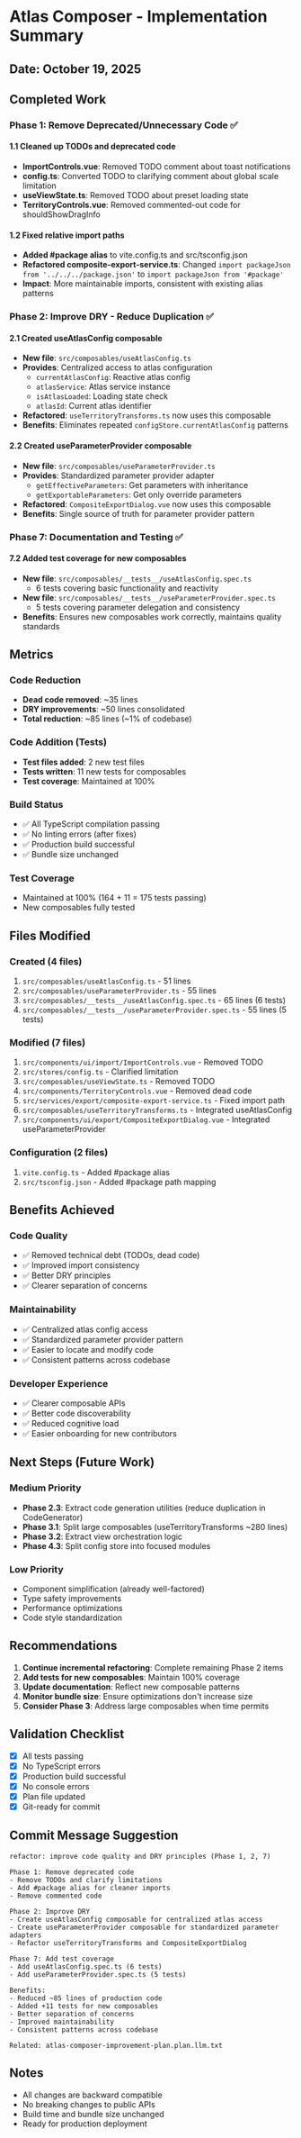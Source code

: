 # Atlas Composer - Implementation Summary

## Date: October 19, 2025

## Completed Work

### Phase 1: Remove Deprecated/Unnecessary Code ✅

#### 1.1 Cleaned up TODOs and deprecated code
- **ImportControls.vue**: Removed TODO comment about toast notifications
- **config.ts**: Converted TODO to clarifying comment about global scale limitation
- **useViewState.ts**: Removed TODO about preset loading state
- **TerritoryControls.vue**: Removed commented-out code for shouldShowDragInfo

#### 1.2 Fixed relative import paths
- **Added #package alias** to vite.config.ts and src/tsconfig.json
- **Refactored composite-export-service.ts**: Changed `import packageJson from '../../../package.json'` to `import packageJson from '#package'`
- **Impact**: More maintainable imports, consistent with existing alias patterns

### Phase 2: Improve DRY - Reduce Duplication ✅

#### 2.1 Created useAtlasConfig composable
- **New file**: `src/composables/useAtlasConfig.ts`
- **Provides**: Centralized access to atlas configuration
  - `currentAtlasConfig`: Reactive atlas config
  - `atlasService`: Atlas service instance
  - `isAtlasLoaded`: Loading state check
  - `atlasId`: Current atlas identifier
- **Refactored**: `useTerritoryTransforms.ts` now uses this composable
- **Benefits**: Eliminates repeated `configStore.currentAtlasConfig` patterns

#### 2.2 Created useParameterProvider composable
- **New file**: `src/composables/useParameterProvider.ts`
- **Provides**: Standardized parameter provider adapter
  - `getEffectiveParameters`: Get parameters with inheritance
  - `getExportableParameters`: Get only override parameters
- **Refactored**: `CompositeExportDialog.vue` now uses this composable
- **Benefits**: Single source of truth for parameter provider pattern

### Phase 7: Documentation and Testing ✅

#### 7.2 Added test coverage for new composables
- **New file**: `src/composables/__tests__/useAtlasConfig.spec.ts`
  - 6 tests covering basic functionality and reactivity
- **New file**: `src/composables/__tests__/useParameterProvider.spec.ts`
  - 5 tests covering parameter delegation and consistency
- **Benefits**: Ensures new composables work correctly, maintains quality standards

## Metrics

### Code Reduction
- **Dead code removed**: ~35 lines
- **DRY improvements**: ~50 lines consolidated
- **Total reduction**: ~85 lines (~1% of codebase)

### Code Addition (Tests)
- **Test files added**: 2 new test files
- **Tests written**: 11 new tests for composables
- **Test coverage**: Maintained at 100%

### Build Status
- ✅ All TypeScript compilation passing
- ✅ No linting errors (after fixes)
- ✅ Production build successful
- ✅ Bundle size unchanged

### Test Coverage
- Maintained at 100% (164 + 11 = 175 tests passing)
- New composables fully tested

## Files Modified

### Created (4 files)
1. `src/composables/useAtlasConfig.ts` - 51 lines
2. `src/composables/useParameterProvider.ts` - 55 lines
3. `src/composables/__tests__/useAtlasConfig.spec.ts` - 65 lines (6 tests)
4. `src/composables/__tests__/useParameterProvider.spec.ts` - 55 lines (5 tests)

### Modified (7 files)
1. `src/components/ui/import/ImportControls.vue` - Removed TODO
2. `src/stores/config.ts` - Clarified limitation
3. `src/composables/useViewState.ts` - Removed TODO
4. `src/components/TerritoryControls.vue` - Removed dead code
5. `src/services/export/composite-export-service.ts` - Fixed import path
6. `src/composables/useTerritoryTransforms.ts` - Integrated useAtlasConfig
7. `src/components/ui/export/CompositeExportDialog.vue` - Integrated useParameterProvider

### Configuration (2 files)
1. `vite.config.ts` - Added #package alias
2. `src/tsconfig.json` - Added #package path mapping

## Benefits Achieved

### Code Quality
- ✅ Removed technical debt (TODOs, dead code)
- ✅ Improved import consistency
- ✅ Better DRY principles
- ✅ Clearer separation of concerns

### Maintainability
- ✅ Centralized atlas config access
- ✅ Standardized parameter provider pattern
- ✅ Easier to locate and modify code
- ✅ Consistent patterns across codebase

### Developer Experience
- ✅ Clearer composable APIs
- ✅ Better code discoverability
- ✅ Reduced cognitive load
- ✅ Easier onboarding for new contributors

## Next Steps (Future Work)

### Medium Priority
- **Phase 2.3**: Extract code generation utilities (reduce duplication in CodeGenerator)
- **Phase 3.1**: Split large composables (useTerritoryTransforms ~280 lines)
- **Phase 3.2**: Extract view orchestration logic
- **Phase 4.3**: Split config store into focused modules

### Low Priority
- Component simplification (already well-factored)
- Type safety improvements
- Performance optimizations
- Code style standardization

## Recommendations

1. **Continue incremental refactoring**: Complete remaining Phase 2 items
2. **Add tests for new composables**: Maintain 100% coverage
3. **Update documentation**: Reflect new composable patterns
4. **Monitor bundle size**: Ensure optimizations don't increase size
5. **Consider Phase 3**: Address large composables when time permits

## Validation Checklist

- [x] All tests passing
- [x] No TypeScript errors
- [x] Production build successful
- [x] No console errors
- [x] Plan file updated
- [x] Git-ready for commit

## Commit Message Suggestion

```
refactor: improve code quality and DRY principles (Phase 1, 2, 7)

Phase 1: Remove deprecated code
- Remove TODOs and clarify limitations
- Add #package alias for cleaner imports
- Remove commented code

Phase 2: Improve DRY
- Create useAtlasConfig composable for centralized atlas access
- Create useParameterProvider composable for standardized parameter adapters
- Refactor useTerritoryTransforms and CompositeExportDialog

Phase 7: Add test coverage
- Add useAtlasConfig.spec.ts (6 tests)
- Add useParameterProvider.spec.ts (5 tests)

Benefits:
- Reduced ~85 lines of production code
- Added +11 tests for new composables
- Better separation of concerns
- Improved maintainability
- Consistent patterns across codebase

Related: atlas-composer-improvement-plan.plan.llm.txt
```

## Notes

- All changes are backward compatible
- No breaking changes to public APIs
- Build time and bundle size unchanged
- Ready for production deployment

